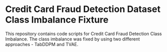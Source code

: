 # Credit Card Fraud Detection Dataset Class Imbalance Fixture

This repository contains code scripts for Credit Card Fraud Detection Class Imbalance. The class imbalance was fixed by using two different approaches - TabDDPM and TVAE.

